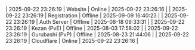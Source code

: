 | 2025-09-22 23:26:19 | Website | Online | 2025-09-22 23:26:16 |
| 2025-09-22 23:26:19 | Registration | Offline | 2025-09-09 16:40:23 |
| 2025-09-22 23:26:19 | Auth Server | Offline | 2025-08-18 09:33:31 |
| 2025-09-22 23:26:19 | Kezan (PvE) | Offline | 2025-08-03 17:58:02 |
| 2025-09-22 23:26:19 | Gurubashi (PvP) | Offline | 2025-08-23 21:44:06 |
| 2025-09-22 23:26:19 | Cloudflare | Online | 2025-09-22 23:26:16 |
